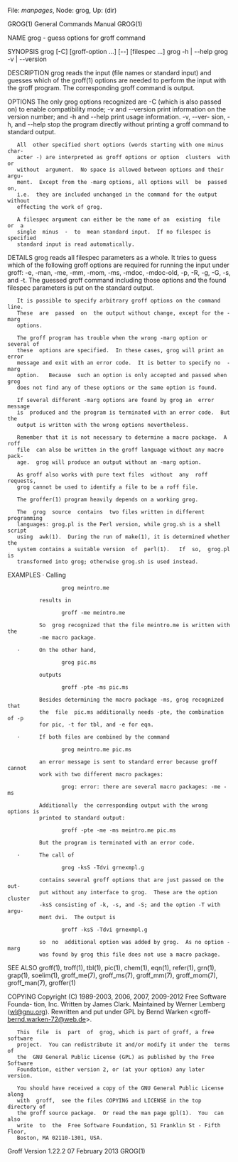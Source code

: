 File: *manpages*,  Node: grog,  Up: (dir)

GROG(1)                     General Commands Manual                    GROG(1)



NAME
       grog - guess options for groff command

SYNOPSIS
       grog [-C] [groff-option ...] [--] [filespec ...]
       grog -h | --help
       grog -v | --version

DESCRIPTION
       grog  reads  the input (file names or standard input) and guesses which
       of the groff(1) options are needed to perform the input with the  groff
       program.  The corresponding groff command is output.

OPTIONS
       The  only  grog  options recognized are -C (which is also passed on) to
       enable compatibility mode; -v and --version print  information  on  the
       version  number; and -h and --help print usage information.  -v, --ver-
       sion, -h, and --help stop the program directly without printing a groff
       command to standard output.

       All  other specified short options (words starting with one minus char-
       acter -) are interpreted as groff options or option  clusters  with  or
       without  argument.  No space is allowed between options and their argu-
       ment.  Except from the -marg options, all options will  be  passed  on,
       i.e.  they are included unchanged in the command for the output without
       effecting the work of grog.

       A filespec argument can either be the name of an  existing  file  or  a
       single  minus  -  to  mean standard input.  If no filespec is specified
       standard input is read automatically.

DETAILS
       grog reads all filespec parameters as a whole.  It tries to guess which
       of the following groff options are required for running the input under
       groff: -e, -man, -me, -mm, -mom, -ms, -mdoc, -mdoc-old, -p, -R, -g, -G,
       -s,  and -t.  The guessed groff command including those options and the
       found filespec parameters is put on the standard output.

       It is possible to specify arbitrary groff options on the command  line.
       These  are  passed  on  the output without change, except for the -marg
       options.

       The groff program has trouble when the wrong -marg option or several of
       these  options are specified.  In these cases, grog will print an error
       message and exit with an error code.  It is better to specify no  -marg
       option.   Because  such an option is only accepted and passed when grog
       does not find any of these options or the same option is found.

       If several different -marg options are found by grog an  error  message
       is  produced and the program is terminated with an error code.  But the
       output is written with the wrong options nevertheless.

       Remember that it is not necessary to determine a macro package.  A roff
       file  can also be written in the groff language without any macro pack-
       age.  grog will produce an output without an -marg option.

       As groff also works with pure text files  without  any  roff  requests,
       grog cannot be used to identify a file to be a roff file.

       The groffer(1) program heavily depends on a working grog.

       The  grog  source  contains  two files written in different programming
       languages: grog.pl is the Perl version, while grog.sh is a shell script
       using  awk(1).  During the run of make(1), it is determined whether the
       system contains a suitable version  of  perl(1).   If  so,  grog.pl  is
       transformed into grog; otherwise grog.sh is used instead.

EXAMPLES
       ·      Calling

                     grog meintro.me

              results in

                     groff -me meintro.me

              So  grog recognized that the file meintro.me is written with the
              -me macro package.

       ·      On the other hand,

                     grog pic.ms

              outputs

                     groff -pte -ms pic.ms

              Besides determining the macro package -ms, grog recognized  that
              the  file  pic.ms additionally needs -pte, the combination of -p
              for pic, -t for tbl, and -e for eqn.

       ·      If both files are combined by the command

                     grog meintro.me pic.ms

              an error message is sent to standard error because groff  cannot
              work with two different macro packages:

                     grog: error: there are several macro packages: -me -ms

              Additionally  the corresponding output with the wrong options is
              printed to standard output:

                     groff -pte -me -ms meintro.me pic.ms

              But the program is terminated with an error code.

       ·      The call of

                     grog -ksS -Tdvi grnexmpl.g

              contains several groff options that are just passed on the  out-
              put without any interface to grog.  These are the option cluster
              -ksS consisting of -k, -s, and -S; and the option -T with  argu-
              ment dvi.  The output is

                     groff -ksS -Tdvi grnexmpl.g

              so  no  additional option was added by grog.  As no option -marg
              was found by grog this file does not use a macro package.

SEE ALSO
       groff(1), troff(1), tbl(1), pic(1), chem(1), eqn(1), refer(1),  grn(1),
       grap(1),     soelim(1),    groff_me(7),    groff_ms(7),    groff_mm(7),
       groff_mom(7), groff_man(7), groffer(1)

COPYING
       Copyright (C) 1989-2003, 2006, 2007, 2009-2012  Free  Software  Founda-
       tion,  Inc.   Written  by  James  Clark.   Maintained by Werner Lemberg
       ⟨wl@gnu.org⟩.  Rewritten and put under  GPL  by  Bernd  Warken  <groff-
       bernd.warken-72@web.de>.

       This  file  is  part  of  grog, which is part of groff, a free software
       project.  You can redistribute it and/or modify it under the  terms  of
       the  GNU General Public License (GPL) as published by the Free Software
       Foundation, either version 2, or (at your option) any later version.

       You should have received a copy of the GNU General Public License along
       with  groff,  see the files COPYING and LICENSE in the top directory of
       the groff source package.  Or read the man page gpl(1).  You  can  also
       write  to  the  Free Software Foundation, 51 Franklin St - Fifth Floor,
       Boston, MA 02110-1301, USA.



Groff Version 1.22.2           07 February 2013                        GROG(1)
